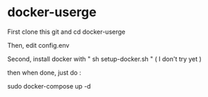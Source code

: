 # docker-userge

First clone this git and cd docker-userge

Then, edit config.env

Second, install docker with " sh setup-docker.sh " ( I don't try yet )

then when done, just do : 

sudo docker-compose up -d
